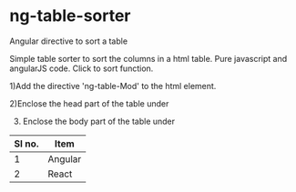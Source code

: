 # ng-table-sorter
Angular directive to sort a table


Simple table sorter to sort the columns in a html table.
Pure javascript and angularJS code.
Click to sort function.


1)Add the directive 'ng-table-Mod' to the html element.
   <table ng-table-Mod="asc">

2)Enclose the head part of the table under <thead></thead>
	<thead>
		<tr>
			<th>Sl no.</th>
			<th>Item</th>
		</tr>
	</thead>

3) Enclose the body part of the table under <tbody></tbody>
   <tbody>
				<tr>
					<td>1</td>
					<td>Angular</td>
				</tr>
				<tr>
					<td>2</td>
					<td>React</td>
				</tr>
		</tbody>

